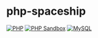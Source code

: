 # php-spaceship
[![PHP](https://img.shields.io/badge/PHP-≤%207.x-4e629a.svg?logo=php)](https://mariadb.org/)
[![PHP Sandbox](https://img.shields.io/badge/PHP-Sandbox-4e629a.svg?logo=php)](https://onlinephp.io/)
[![MySQL](https://img.shields.io/badge/MySQL-≤%205.x-blue.svg?logo=mysql)](https://mariadb.org/)

